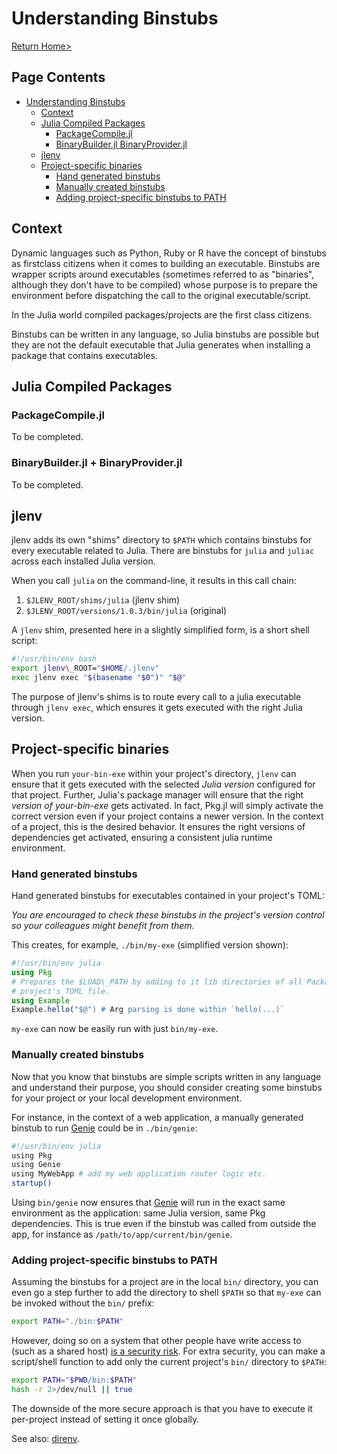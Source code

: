# Understanding Binstubs

[Return Home>](/jlenv/)

## Page Contents

* [Understanding Binstubs](#understanding-binstubs)
  * [Context](#context)
  * [Julia Compiled Packages](#julia-compiled-packages)
      * [PackageCompile.jl](#packagecompilejl)
      * [BinaryBuilder.jl   BinaryProvider.jl](#binarybuilderjl--binaryproviderjl)
  * [jlenv](#jlenv)
  * [Project-specific binaries](#project-specific-binaries)
      * [Hand generated binstubs](#hand-generated-binstubs)
      * [Manually created binstubs](#manually-created-binstubs)
      * [Adding project-specific binstubs to PATH](#adding-project-specific-binstubs-to-path)

## Context

Dynamic languages such as Python, Ruby or R have the concept of binstubs as
firstclass citizens when it comes to building an executable.
Binstubs are wrapper scripts around executables (sometimes referred to as
"binaries", although they don't have to be compiled) whose purpose is to prepare
the environment before dispatching the call to the original executable/script.

In the Julia world compiled packages/projects are the first class citizens.

Binstubs can be written in any language, so Julia binstubs are possible but they
are not the default executable that Julia generates when installing a package
that contains executables.

## Julia Compiled Packages

### PackageCompile.jl

To be completed.

### BinaryBuilder.jl + BinaryProvider.jl

To be completed.

## jlenv

jlenv adds its own "shims" directory to `$PATH` which contains binstubs for
every executable related to Julia. 
There are binstubs for `julia` and `juliac` across each installed Julia version.

When you call `julia` on the command-line, it results in this call chain:

1. `$JLENV_ROOT/shims/julia` (jlenv shim)
1. `$JLENV_ROOT/versions/1.0.3/bin/julia` (original)

A `jlenv` shim, presented here in a slightly simplified form, is a short shell script:

```bash
#!/usr/bin/env bash
export jlenv\_ROOT="$HOME/.jlenv"
exec jlenv exec "$(basename "$0")" "$@"
```

The purpose of jlenv's shims is to route every call to a julia executable
through `jlenv exec`, which ensures it gets executed with the right Julia
version.

## Project-specific binaries

When you run `your-bin-exe` within your project's directory, `jlenv` can ensure
that it gets executed with the selected _Julia version_ configured for that
project.
Further, Julia's package manager will ensure that the right _version of your-bin-exe_
gets activated.
In fact, Pkg.jl will simply activate the correct version even if your project
contains a newer version. 
In the context of a project, this is the desired behavior.
It ensures the right versions of dependencies get activated, ensuring a 
consistent julia runtime environment.

### Hand generated binstubs

Hand generated binstubs for executables contained in your project's TOML:

_You are encouraged to check these binstubs in the project's version control so
your colleagues might benefit from them._

This creates, for example, `./bin/my-exe` (simplified version shown):

```julia
#!/usr/bin/env julia
using Pkg
# Prepares the $LOAD\_PATH by adding to it lib directories of all Packages in the
# project's TOML file.
using Example
Example.hello("$@") # Arg parsing is done within `hello(...)`
```

`my-exe` can now be easily run with just `bin/my-exe`.

### Manually created binstubs

Now that you know that binstubs are simple scripts written in any language and
understand their purpose, you should consider creating some binstubs for your
project or your local development environment.

For instance, in the context of a web application, a manually generated binstub
to run [Genie](https://genieframework.com/) could be in `./bin/genie`:

```bash
#!/usr/bin/env julia
using Pkg
using Genie
using MyWebApp # add my web application router logic etc.
startup()
```

Using `bin/genie` now ensures that [Genie](https://genieframework.com/) will
run in the exact same environment as the application: same Julia version,
same Pkg dependencies. 
This is true even if the binstub was called from outside the app, for instance
as `/path/to/app/current/bin/genie`.

### Adding project-specific binstubs to PATH

Assuming the binstubs for a project are in the local `bin/` directory, you can
even go a step further to add the directory to shell `$PATH` so that `my-exe`
can be invoked without the `bin/` prefix:

```bash
export PATH="./bin:$PATH"
```

However, doing so on a system that other people have write access to (such as a
shared host) [is a security risk](https://github.com/rbenv/rbenv/issues/309).
For extra security, you can make a script/shell function to add only the current
project's `bin/` directory to `$PATH`:

```bash
export PATH="$PWD/bin:$PATH"
hash -r 2>/dev/null || true
```

The downside of the more secure approach is that you have to execute it
per-project instead of setting it once globally.

See also: [direnv](https://github.com/zimbatm/direnv).
